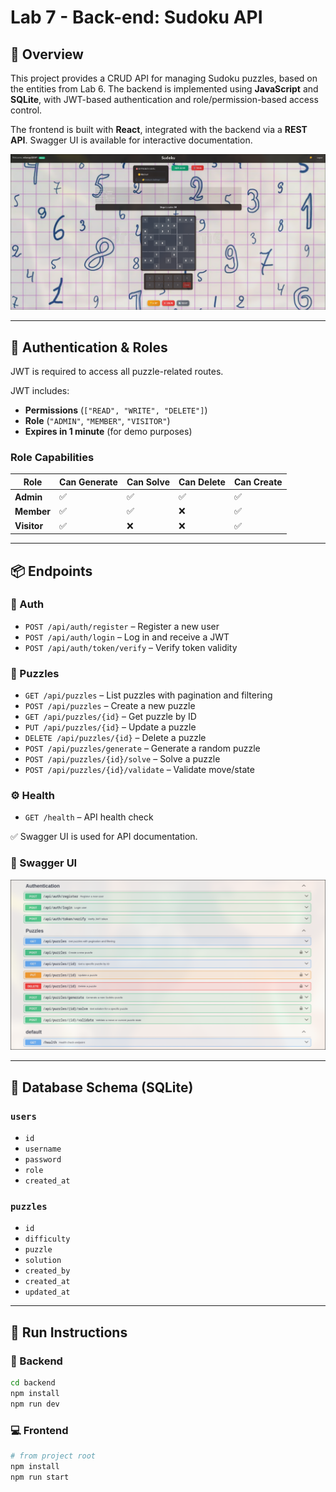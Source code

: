 # Lab 7 - Back-end: Sudoku API

## 📌 Overview

This project provides a CRUD API for managing Sudoku puzzles, based on the entities from Lab 6. The backend is implemented using **JavaScript** and **SQLite**, with JWT-based authentication and role/permission-based access control.

The frontend is built with **React**, integrated with the backend via a **REST API**. Swagger UI is available for interactive documentation.

![FrontAdmin](./src/assets/admin.png)

---

## 🔐 Authentication & Roles

JWT is required to access all puzzle-related routes.

JWT includes:
- **Permissions** (`["READ", "WRITE", "DELETE"]`)
- **Role** (`"ADMIN"`, `"MEMBER"`, `"VISITOR"`)  
- **Expires in 1 minute** (for demo purposes)

### Role Capabilities

| Role     | Can Generate | Can Solve | Can Delete | Can Create |
|----------|--------------|-----------|------------|------------|
| **Admin**   | ✅           | ✅        | ✅         | ✅         |
| **Member**  | ✅           | ✅        | ❌         | ✅         |
| **Visitor** | ✅           | ❌        | ❌         | ✅         |

---

## 📦 Endpoints

### 🔐 Auth
- `POST /api/auth/register` – Register a new user
- `POST /api/auth/login` – Log in and receive a JWT
- `POST /api/auth/token/verify` – Verify token validity

### 🧩 Puzzles
- `GET /api/puzzles` – List puzzles with pagination and filtering
- `POST /api/puzzles` – Create a new puzzle
- `GET /api/puzzles/{id}` – Get puzzle by ID
- `PUT /api/puzzles/{id}` – Update a puzzle
- `DELETE /api/puzzles/{id}` – Delete a puzzle
- `POST /api/puzzles/generate` – Generate a random puzzle
- `POST /api/puzzles/{id}/solve` – Solve a puzzle
- `POST /api/puzzles/{id}/validate` – Validate move/state

### ⚙️ Health
- `GET /health` – API health check

✅ Swagger UI is used for API documentation.

### 🔎 Swagger UI

![Swagger UI](./src/assets/swagger.png)

---

## 🧠 Database Schema (SQLite)

### `users`
- `id`
- `username`
- `password`
- `role`
- `created_at`

### `puzzles`
- `id`
- `difficulty`
- `puzzle`
- `solution`
- `created_by`
- `created_at`
- `updated_at`

---

## 🚀 Run Instructions

### 🔧 Backend

```bash
cd backend
npm install
npm run dev
```

###  💻 Frontend
```bash
# from project root
npm install
npm run start